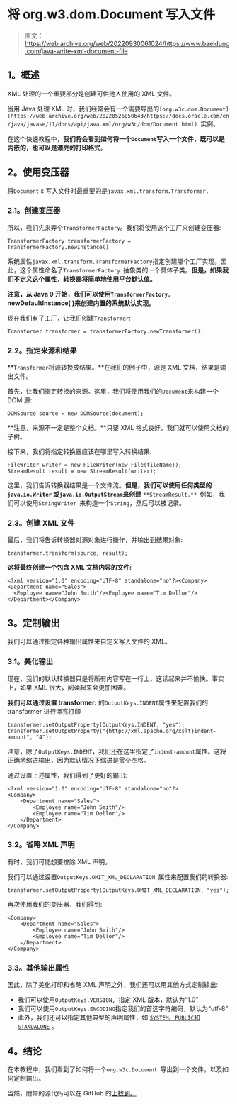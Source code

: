 # 将 org.w3.dom.Document 写入文件

> 原文：<https://web.archive.org/web/20220930061024/https://www.baeldung.com/java-write-xml-document-file>

## **1。概述**

XML 处理的一个重要部分是创建可供他人使用的 XML 文件。

当用 Java 处理 XML 时，我们经常会有一个需要导出的`[org.w3c.dom.Document](https://web.archive.org/web/20220526050643/https://docs.oracle.com/en/java/javase/11/docs/api/java.xml/org/w3c/dom/Document.html) `实例。

在这个快速教程中，**我们将会看到如何将一个`Document`写入一个文件，既可以是内嵌的，也可以是漂亮的打印格式**。

## **2。使用变压器**

将`Document` s 写入文件时最重要的是`javax.xml.transform.Transformer.`

### **2.1。创建变压器**

所以，我们先来弄个`TransformerFactory`。我们将使用这个工厂来创建变压器:

```
TransformerFactory transformerFactory = TransformerFactory.newInstance()
```

系统属性`javax.xml.transform.TransformerFactory`指定创建哪个工厂实现。因此，这个属性命名了`TransformerFactory `抽象类的一个具体子类。**但是，如果我们不定义这个属性，转换器将简单地使用平台默认值。**

**注意，从 Java 9 开始，我们可以使用`TransformerFactory.` newDefaultInstance( )来创建内置的系统默认实现。**

现在我们有了工厂，让我们创建`Transformer`:

```
Transformer transformer = transformerFactory.newTransformer();
```

### **2.2。指定来源和结果**

**`Transformer`将源转换成结果。**在我们的例子中，源是 XML 文档，结果是输出文件。

首先，让我们指定转换的来源。这里，我们将使用我们的`Document`来构建一个 DOM 源:

```
DOMSource source = new DOMSource(document);
```

**注意，来源不一定是整个文档。**只要 XML 格式良好，我们就可以使用文档的子树。

接下来，我们将指定转换器应该在哪里写入转换结果:

```
FileWriter writer = new FileWriter(new File(fileName));
StreamResult result = new StreamResult(writer);
```

这里，我们告诉转换器结果是一个文件流。**但是，我们可以使用任何类型的`java.io.Writer` 或`java.io.OutputStream`来创建** `**StreamResult.** `例如，我们可以使用`StringWriter `来构造一个`String`，然后可以被记录。

### **2.3。创建 XML 文件**

最后，我们将告诉转换器对源对象进行操作，并输出到结果对象:

```
transformer.transform(source, result);
```

**这将最终创建一个包含 XML 文档内容的文件:**

```
<?xml version="1.0" encoding="UTF-8" standalone="no"?><Company><Department name="Sales">
  <Employee name="John Smith"/><Employee name="Tim Dellor"/></Department></Company>
```

## **3。定制输出**

我们可以通过指定各种输出属性来自定义写入文件的 XML。

### **3.1。美化输出**

现在，我们的默认转换器只是将所有内容写在一行上，这读起来并不愉快。事实上，如果 XML 很大，阅读起来会更加困难。

**我们可以通过设置 transformer:** 的`OutputKeys.INDENT`属性来配置我们的 transformer 进行漂亮打印

```
transformer.setOutputProperty(OutputKeys.INDENT, "yes");
transformer.setOutputProperty("{http://xml.apache.org/xslt}indent-amount", "4");
```

注意，除了`OutputKeys.INDENT`，我们还在这里指定了`indent-amount`属性。这将正确地缩进输出，因为默认情况下缩进是零个空格。

通过设置上述属性，我们得到了更好的输出:

```
<?xml version="1.0" encoding="UTF-8" standalone="no"?>
<Company>
    <Department name="Sales">
        <Employee name="John Smith"/>
        <Employee name="Tim Dellor"/>
    </Department>
</Company>
```

### **3.2。省略 XML 声明**

有时，我们可能想要排除 XML 声明。

我们可以通过设置`OutputKeys.OMIT_XML_DECLARATION `属性来配置我们的转换器:

```
transformer.setOutputProperty(OutputKeys.OMIT_XML_DECLARATION, "yes");
```

再次使用我们的变压器，我们得到:

```
<Company>
    <Department name="Sales">
        <Employee name="John Smith"/>
        <Employee name="Tim Dellor"/>
    </Department>
</Company>
```

### **3.3。其他输出属性**

因此，除了美化打印和省略 XML 声明之外，我们还可以用其他方式定制输出:

*   我们可以使用`OutputKeys.VERSION, `指定 XML 版本，默认为“1.0”
*   我们可以使用`OutputKeys.ENCODING`指定我们的首选字符编码，默认为“utf-8”
*   此外，我们还可以指定其他典型的声明属性，如 [`SYSTEM`、`PUBLIC`和`STANDALONE`](https://web.archive.org/web/20220526050643/https://docs.oracle.com/en/java/javase/11/docs/api/java.xml/javax/xml/transform/OutputKeys.html) 。

## **4。结论**

在本教程中，我们看到了如何将一个`org.w3c.Document `导出到一个文件，以及如何定制输出。

当然，附带的源代码可以在 GitHub 的[上找到。](https://web.archive.org/web/20220526050643/https://github.com/eugenp/tutorials/tree/master/xml)